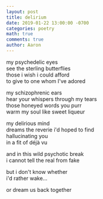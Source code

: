 ```yaml
---
layout: post
title: delirium
date: 2019-01-22 13:00:00 -0700
categories: poetry 
math: true
comments: true
author: Aaron
---
```



my psychedelic eyes  
see the sterling butterflies  
those i wish i could afford  
to give to one whom I've adored  

my schizophrenic ears  
hear your whispers through my tears  
those honeyed words you purr  
warm my soul like sweet liqueur  

my delirious mind  
dreams the reverie i'd hoped to find  
hallucinating you  
in a fit of déjà vu  

and in this wild psychotic break  
i cannot tell the real from fake  

but i don't know whether  
i'd rather wake...  

or dream us back together